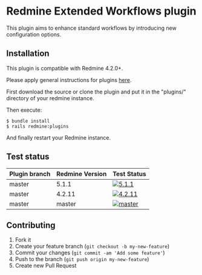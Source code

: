 Redmine Extended Workflows plugin
======================

This plugin aims to enhance standard workflows by introducing new configuration options.

Installation
------------

This plugin is compatible with Redmine 4.2.0+.

Please apply general instructions for plugins [here](http://www.redmine.org/wiki/redmine/Plugins).

First download the source or clone the plugin and put it in the "plugins/" directory of your redmine instance.

Then execute:

    $ bundle install
    $ rails redmine:plugins

And finally restart your Redmine instance.

Test status
-----------

| Plugin branch | Redmine Version | Test Status       |
|---------------|-----------------|-------------------|
| master        | 5.1.1           | [![5.1.1][1]][5]  |
| master        | 4.2.11          | [![4.2.11][2]][5] |
| master        | master          | [![master][4]][5] |

[1]: https://github.com/nanego/redmine_extended_workflows/actions/workflows/5_1_1.yml/badge.svg
[2]: https://github.com/nanego/redmine_extended_workflows/actions/workflows/4_2_11.yml/badge.svg
[4]: https://github.com/nanego/redmine_extended_workflows/actions/workflows/master.yml/badge.svg
[5]: https://github.com/nanego/redmine_extended_workflows/actions

Contributing
------------

1. Fork it
2. Create your feature branch (`git checkout -b my-new-feature`)
3. Commit your changes (`git commit -am 'Add some feature'`)
4. Push to the branch (`git push origin my-new-feature`)
5. Create new Pull Request
